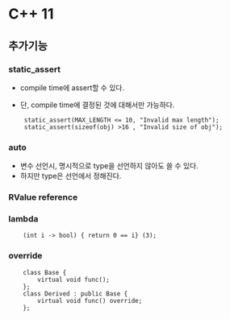 # C++ 11
## 추가기능
### static_assert
 * compile time에 assert할 수 있다.
 * 단, compile time에 결정된 것에 대해서만 가능하다.

        static_assert(MAX_LENGTH <= 10, "Invalid max length");
        static_assert(sizeof(obj) >16 , "Invalid size of obj");

### auto
 * 변수 선언시, 명시적으로 type을 선언하지 않아도 쓸 수 있다.
 * 하지만 type은 선언에서 정해진다.

### RValue reference
### lambda

        (int i -> bool) { return 0 == i} (3);

### override

        class Base {
            virtual void func();
        };
        class Derived : public Base {
            virtual void func() override;
        };
